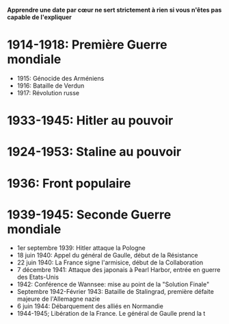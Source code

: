 **Apprendre une date par cœur ne sert strictement à rien si vous n'êtes pas capable de l'expliquer**
# 1914-1918: Première Guerre mondiale
- 1915: Génocide des Arméniens
- 1916: Bataille de Verdun
- 1917: Révolution russe
# 1933-1945: Hitler au pouvoir
# 1924-1953: Staline au pouvoir
# 1936: Front populaire
# 1939-1945: Seconde Guerre mondiale
- 1er septembre 1939: Hitler attaque la Pologne
- 18 juin 1940: Appel du général de Gaulle, début de la Résistance
- 22 juin 1940: La France signe l'armisice, début de la Collaboration
- 7 décembre 1941: Attaque des japonais à Pearl Harbor, entrée en guerre des Etats-Unis
- 1942: Conférence de Wannsee: mise au point de la "Solution Finale"
- Septembre 1942-Février 1943: Bataille de Stalingrad, première défaite majeure de l'Allemagne nazie
- 6 juin 1944: Débarquement des alliés en Normandie
- 1944-1945; Libération de la France. Le général de Gaulle prend la t